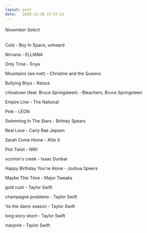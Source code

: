 ```yaml
---
layout: post
date:   2020-11-30 17:57:21
---
```


###### November Select

Cold - Boy In Space, unheard

Nirvana - ELLIANA

Only Time - Enya

Mountains (we met) - Christine and the Queens

Bullying Boys - Raissa

chinatown (feat. Bruce Springsteen) - Bleachers, Bruce Springsteen

Empire Line - The National

Pink - LÉON

Swimming In The Stars - Britney Spears

Real Love - Carly Rae Jepsen

Sarah Come Home - Allie X

Plot Twist - NIKI

scorton's creek - Isaac Dunbar

Happy Birthday You're Alone - Joshua Speers

Maybe This Time - Major Tweaks

gold rush - Taylor Swift

champagne problems - Taylor Swift

‘tis the damn season - Taylor Swift

long story short - Taylor Swift

marjorie - Taylor Swift
